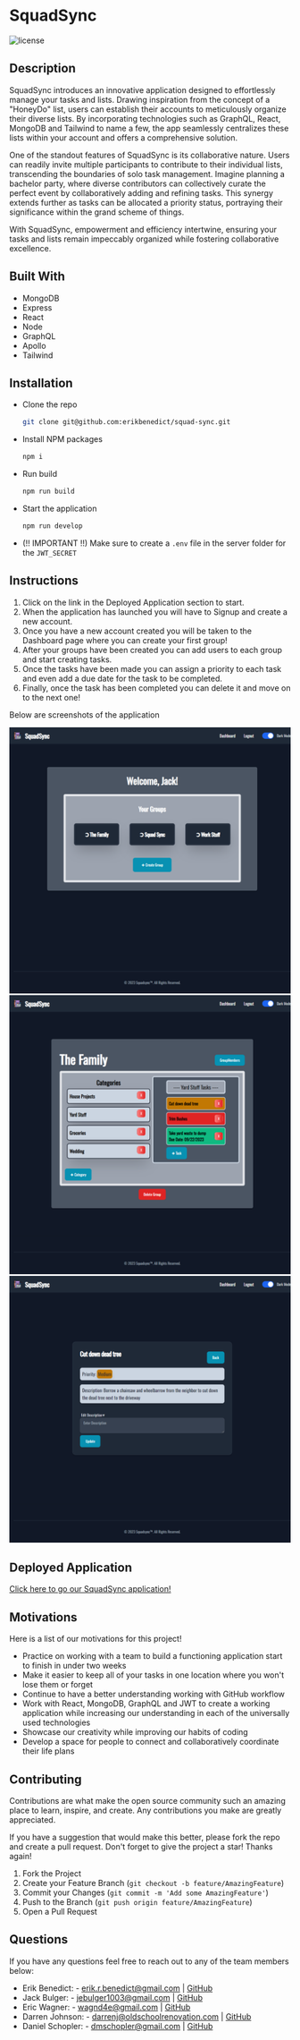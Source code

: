 # SquadSync

![license](https://img.shields.io/badge/License-MIT-yellowgreen)

## Description

SquadSync introduces an innovative application designed to effortlessly manage your tasks and lists. Drawing inspiration from the concept of a "HoneyDo" list, users can establish their accounts to meticulously organize their diverse lists. By incorporating technologies such as GraphQL, React, MongoDB and Tailwind to name a few, the app seamlessly centralizes these lists within your account and offers a comprehensive solution.

One of the standout features of SquadSync is its collaborative nature. Users can readily invite multiple participants to contribute to their individual lists, transcending the boundaries of solo task management. Imagine planning a bachelor party, where diverse contributors can collectively curate the perfect event by collaboratively adding and refining tasks. This synergy extends further as tasks can be allocated a priority status, portraying their significance within the grand scheme of things.

With SquadSync, empowerment and efficiency intertwine, ensuring your tasks and lists remain impeccably organized while fostering collaborative excellence.

## Built With

- MongoDB
- Express
- React
- Node
- GraphQL
- Apollo
- Tailwind

## Installation

- Clone the repo
  ```sh
  git clone git@github.com:erikbenedict/squad-sync.git
  ```
- Install NPM packages
  ```sh
  npm i
  ```
- Run build
  ```sh
  npm run build
  ```
- Start the application
  ```sh
  npm run develop
  ```
- (!! IMPORTANT !!) Make sure to create a `.env` file in the server folder for the `JWT_SECRET`

## Instructions

1. Click on the link in the Deployed Application section to start.
2. When the application has launched you will have to Signup and create a new account.
3. Once you have a new account created you will be taken to the Dashboard page where you can create your first group!
4. After your groups have been created you can add users to each group and start creating tasks.
5. Once the tasks have been made you can assign a priority to each task and even add a due date for the task to be completed.
6. Finally, once the task has been completed you can delete it and move on to the next one!

Below are screenshots of the application

![screenshot](./client/src/assets/screenshot1.png)
![screenshot](./client/src/assets/screenshot2.png)
![screenshot](./client/src/assets/screenshot3.png)

## Deployed Application

[Click here to go our SquadSync application!](https://squad-sync-5e36d690cf8e.herokuapp.com/)

## Motivations

Here is a list of our motivations for this project!

- Practice on working with a team to build a functioning application start to finish in under two weeks
- Make it easier to keep all of your tasks in one location where you won't lose them or forget
- Continue to have a better understanding working with GitHub workflow
- Work with React, MongoDB, GraphQL and JWT to create a working application while increasing our understanding in each of the universally used technologies
- Showcase our creativity while improving our habits of coding
- Develop a space for people to connect and collaboratively coordinate their life plans


## Contributing

Contributions are what make the open source community such an amazing place to learn, inspire, and create. Any contributions you make are greatly appreciated.

If you have a suggestion that would make this better, please fork the repo and create a pull request. Don't forget to give the project a star! Thanks again!

1. Fork the Project
2. Create your Feature Branch (`git checkout -b feature/AmazingFeature`)
3. Commit your Changes (`git commit -m 'Add some AmazingFeature'`)
4. Push to the Branch (`git push origin feature/AmazingFeature`)
5. Open a Pull Request

## Questions

If you have any questions feel free to reach out to any of the team members below:

- Erik Benedict: - erik.r.benedict@gmail.com | [GitHub](https://github.com/erikbenedict)
- Jack Bulger: - jebulger1003@gmail.com | [GitHub](https://github.com/jebulger)
- Eric Wagner: - wagnd4e@gmail.com | [GitHub](https://github.com/SparkkyJD)
- Darren Johnson: - darrenj@oldschoolrenovation.com | [GitHub](https://github.com/Roadglide131)
- Daniel Schopler: - dmschopler@gmail.com | [GitHub](https://github.com/Dmschopler)
